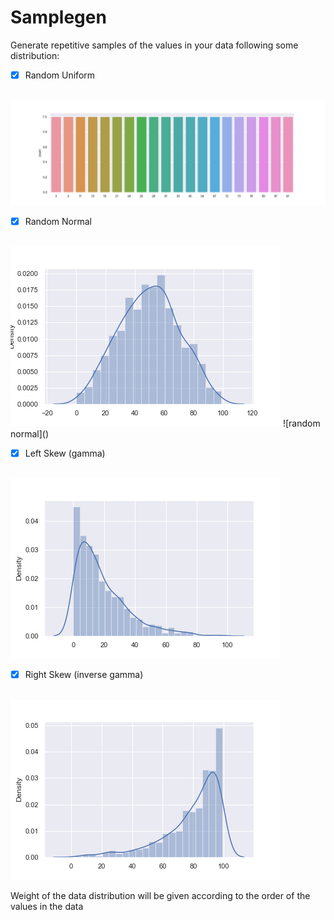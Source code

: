 # Samplegen

Generate repetitive samples of the values in your data following some distribution:
- [x] Random Uniform
<br/>
<img src="docs/random_uniform.png" alt="random uniform"/>

- [x] Random Normal
<br/>
<img src="docs/random_normal_hist.png" alt="random normal" />
![random normal]()

- [x] Left Skew (gamma)
<br/>
<img src="docs/left_skew_dist.png" alt="left skew dist" />

- [x] Right Skew (inverse gamma)
<br/>
<img src="docs/right_skew_dist.png" alt="right skew dist" />

Weight of the data distribution will be given according to the order of the values in the data
